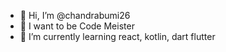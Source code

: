 - 👋 Hi, I’m @chandrabumi26
- 👀 I want to be Code Meister
- 🌱 I’m currently learning react, kotlin, dart flutter

<!---
chandrabumi26/chandrabumi26 is a ✨ special ✨ repository because its `README.md` (this file) appears on your GitHub profile.
You can click the Preview link to take a look at your changes.
--->
